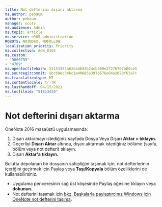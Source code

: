 ```yaml
---
title: Not defterini dışarı aktarma
ms.author: pebaum
author: pebaum
manager: scotv
ms.audience: Admin
ms.topic: article
ms.service: o365-administration
ROBOTS: NOINDEX, NOFOLLOW
localization_priority: Priority
ms.collection: Adm_O365
ms.custom:
- "9000739"
- "4709"
ms.openlocfilehash: 51153353a62ea4643b24cb369e2727b707a80ce5
ms.sourcegitcommit: 8bc60ec34bc1e40685e3976576e04a2623f63a7c
ms.translationtype: MT
ms.contentlocale: tr-TR
ms.lasthandoff: 04/15/2021
ms.locfileid: "51813420"
---
```

# <a name="export-a-notebook"></a>Not defterini dışarı aktarma

OneNote 2016 masaüstü uygulamasında:

1. Dışarı aktarmayı istediğiniz sayfada Dosya Veya Dışarı **Aktar > tıklayın.**
2. Geçerliyi **Dışarı Aktar** altında, dışarı aktarmak istediğiniz bölüme (sayfa, bölüm veya not defteri) tıklayın.
3. Dışarı **Aktar'a tıklayın.**
 
Bulutta depolanan bir dosyanın sahipliğini taşımak için,  not defterlerinin içeriğini geçirmek için Paylaş veya **Taşı/Kopyala** bölüm özelliklerini de kullanabilirsiniz.  

- Uygulama penceresinin sağ üst köşesinde Paylaş öğesine tıklayın veya **dokunun.**
- Not defterini taşımak için [bkz. Başkalarla paylaştırdınız Windows için OneNote not defterini taşıma](https://support.office.com/article/move-a-onenote-for-windows-notebook-that-you-ve-shared-with-others-56c7659e-1850-49a6-8874-e2db6b440cd4?ui=en-US&rs=en-US&ad=US).
